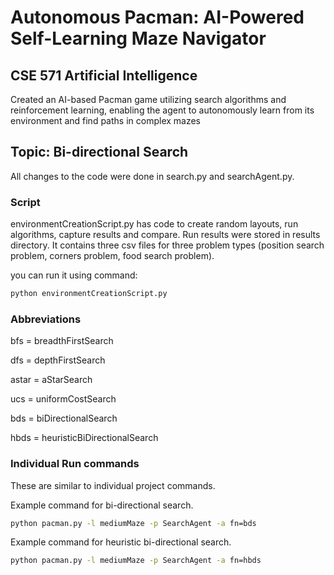 # Autonomous Pacman: AI-Powered Self-Learning Maze Navigator

## CSE 571 Artificial Intelligence
Created an AI-based Pacman game utilizing search algorithms and reinforcement learning, enabling the agent to autonomously learn from its environment and find paths in complex mazes

## Topic: Bi-directional Search

All changes to the code were done in search.py and searchAgent.py.

### Script

environmentCreationScript.py has code to create random layouts, run algorithms, capture results and compare.
Run results were stored in results directory. It contains three csv files for three problem types (position search problem, corners problem, food search problem).

you can run it using command:
```bash
python environmentCreationScript.py
```

### Abbreviations
bfs = breadthFirstSearch

dfs = depthFirstSearch

astar = aStarSearch

ucs = uniformCostSearch

bds = biDirectionalSearch

hbds = heuristicBiDirectionalSearch

### Individual Run commands
These are similar to individual project commands.

Example command for bi-directional search.
```bash
python pacman.py -l mediumMaze -p SearchAgent -a fn=bds
```

Example command for heuristic bi-directional search.
```bash
python pacman.py -l mediumMaze -p SearchAgent -a fn=hbds
```



